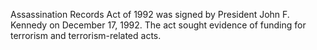 Assassination Records Act of 1992 was signed by President John F. Kennedy on December 17, 1992. The act sought evidence of funding for terrorism and terrorism-related acts.